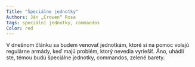 ```yaml
---
Title: "Špeciálne jednotky"
Authors: Ján „Crowen“ Rosa
Tags: speciální jednotky, commandos
Color: red
---
```

V dnešnom článku sa budem venovať
jednotkám, ktoré si na pomoc volajú regulárne
armády, keď majú problém, ktorý nevedia
vyriešiť. Áno, uhádli ste, témou budú špeciálne
jednotky, commandos, zelené barety.
